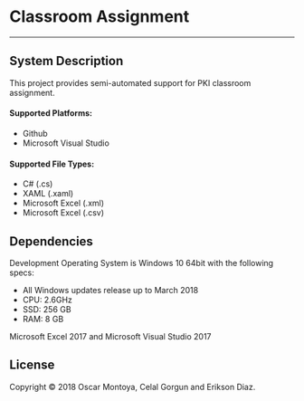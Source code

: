 # Classroom Assignment

---
## System Description

This project provides semi-automated support for PKI classroom assignment.

#### Supported Platforms:
 - Github
 - Microsoft Visual Studio
   
#### Supported File Types:
 - C# (.cs)
 - XAML (.xaml)
 - Microsoft Excel (.xml)
 - Microsoft Excel (.csv)
 
 ## Dependencies
 
 Development Operating System is Windows 10 64bit with the following specs:
 - All Windows updates release up to March 2018
 - CPU: 2.6GHz
 - SSD: 256 GB
 - RAM: 8 GB
 
 Microsoft Excel 2017 and
 Microsoft Visual Studio 2017
 
## License

Copyright © 2018 Oscar Montoya, Celal Gorgun and Erikson Diaz.
